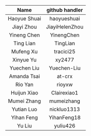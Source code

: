 | Name  | github handler | 
|:---:|:---:|
| Haoyue Shuai | haoyueshuai |
| Jiayi Zhou | JiayiHelenZhou |
| Yineng Chen | YinengChen |
| Ting Lian | TingLian |
| Mufeng Xu | tracici25 |
| Xinyue Yu | xy2477 |
| Yuechen Liu | Yuechen-Liu |
| Amanda Tsai | at-crx |
| Rio Yan | rioyxw |
| Huijun Xiao | Clairexiao1 |
| Mumei Zhang | mumeizhang |
| Yutian Luo | nickluo1313 |
| Yihan Feng | YihanFeng18 |
| Yu Liu | yuliu426 |